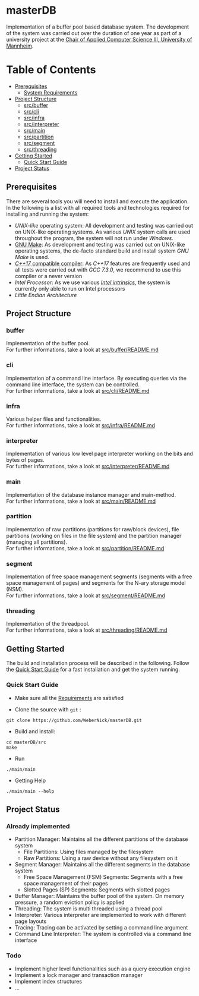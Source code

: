 # masterDB

Implementation of a buffer pool based database system. The development of the system was carried out over the duration of one year as part of a university project at the [Chair of Applied Computer Science III, University of Mannheim](http://lspi3.informatik.uni-mannheim.de/en/home/). 

Table of Contents
=================

  * [Prerequisites](#prerequisites)
     * [System Requirements](#system-requirements)
  * [Project Structure](#project-structure)
     * [src/buffer](#buffer)
     * [src/cli](#cli)
     * [src/infra](#infra)
     * [src/interpreter](#interpreter)
     * [src/main](#main)
     * [src/partition](#partition)
     * [src/segment](#segment)
     * [src/threading](#threading)
  * [Getting Started](#getting-started)
     * [Quick Start Guide](#quick-start-guide)
  * [Project Status](#project-status)

## Prerequisites
There are several tools you will need to install and execute the application. In the following is a list with all required tools and technologies required for installing and running the system:
 * _UNIX-like_ operating system: All development and testing was carried out on UNIX-like operating systems. As various _UNIX_ system calls are used throughout the program, the system will not run under _Windows_. 
 * [GNU Make](https://www.gnu.org/software/make/): As development and testing was carried out on UNIX-like operating systems, the de-facto standard build and install system _GNU Make_ is used.
 * [_C++17_ compatible compiler](https://gcc.gnu.org): As _C++17_ features are frequently used and all tests were carried out with _GCC 7.3.0_, we recommend to use this compiler or a never version
 * _Intel Processor_: As we use various [_Intel intrinsics_](https://software.intel.com/sites/landingpage/IntrinsicsGuide/), the system is currently only able to run on Intel processors
 * _Little Endian Architecture_

## Project Structure

### buffer
Implementation of the buffer pool.<br/>
For further informations, take a look at [src/buffer/README.md](/src/buffer/README.md)
### cli
Implementation of a command line interface. By executing queries via the command line interface, the system can be controlled.<br/>
For further informations, take a look at [src/cli/README.md](/src/cli/README.md)
### infra
Various helper files and functionalities.<br/>
For further informations, take a look at [src/infra/README.md](/src/infra/README.md)
### interpreter
Implementation of various low level page interpreter working on the bits and bytes of pages.<br/>
For further informations, take a look at [src/interpreter/README.md](/src/interpreter/README.md)
### main
Implementation of the database instance manager and main-method.<br/>
For further informations, take a look at [src/main/README.md](/src/main/README.md)
### partition
Implementation of raw partitions (partitions for raw/block devices), file partitions (working on files in the file system) and the partition manager (managing all partitions).<br/>
For further informations, take a look at [src/partition/README.md](/src/partition/README.md)
### segment
Implementation of free space management segments (segments with a free space management of pages) and segments for the N-ary storage model (NSM).<br/>
For further informations, take a look at [src/segment/README.md](/src/segment/README.md)
### threading
Implementation of the threadpool.<br/>
For further informations, take a look at [src/threading/README.md](/src/threading/README.md)

## Getting Started
The build and installation process will be described in the following. Follow the [Quick Start Guide](#quick-start-guide) for a fast installation and get the system running.

### Quick Start Guide

 * Make sure all the [Requirements](#prerequisites) are satisfied

 * Clone the source with `git` :
```
git clone https://github.com/WeberNick/masterDB.git
```

 * Build and install:
```
cd masterDB/src
make
```

 * Run
```
./main/main
```

 * Getting Help
```
./main/main --help
```

## Project Status

### Already implemented

* Partition Manager: Maintains all the different partitions of the database system
  * File Partitions: Using files managed by the filesystem
  * Raw Partitions: Using a raw device without any filesystem on it
* Segment Manager: Maintains all the different segments in the database system
  * Free Space Management (FSM) Segments: Segments with a free space management of their pages
  * Slotted Pages (SP) Segments: Segments with slotted pages
* Buffer Manager: Maintains the buffer pool of the system. On memory pressure, a random eviction policy is applied
* Threading: The system is multi threaded using a thread pool
* Interpreter: Various interpreter are implemented to work with different page layouts
* Tracing: Tracing can be activated by setting a command line argument
* Command Line Interpreter: The system is controlled via a command line interface

### Todo

* Implement higher level functionalities such as a query execution engine
* Implement a lock manager and transaction manager
* Implement index structures
* ...
